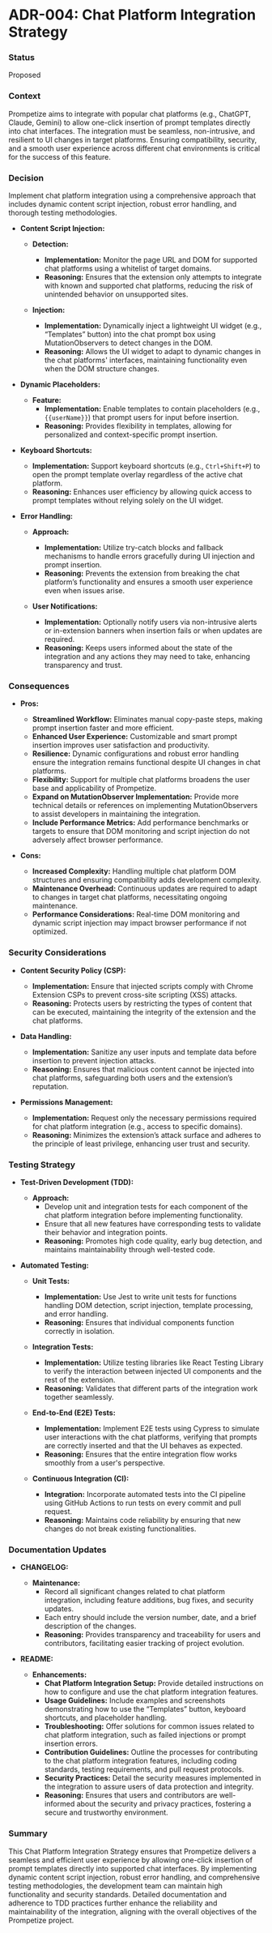 # ADR-004: Chat Platform Integration Strategy

### Status

Proposed

### Context

Prompetize aims to integrate with popular chat platforms (e.g., ChatGPT, Claude, Gemini) to allow one-click insertion of prompt templates directly into chat interfaces. The integration must be seamless, non-intrusive, and resilient to UI changes in target platforms. Ensuring compatibility, security, and a smooth user experience across different chat environments is critical for the success of this feature.

### Decision
Implement chat platform integration using a comprehensive approach that includes dynamic content script injection, robust error handling, and thorough testing methodologies.

- **Content Script Injection:**
  - **Detection:** 
    - **Implementation:** Monitor the page URL and DOM for supported chat platforms using a whitelist of target domains.
    - **Reasoning:** Ensures that the extension only attempts to integrate with known and supported chat platforms, reducing the risk of unintended behavior on unsupported sites.
    
  - **Injection:** 
    - **Implementation:** Dynamically inject a lightweight UI widget (e.g., “Templates” button) into the chat prompt box using MutationObservers to detect changes in the DOM.
    - **Reasoning:** Allows the UI widget to adapt to dynamic changes in the chat platforms' interfaces, maintaining functionality even when the DOM structure changes.
    
- **Dynamic Placeholders:**
  - **Feature:** 
    - **Implementation:** Enable templates to contain placeholders (e.g., `{{userName}}`) that prompt users for input before insertion.
    - **Reasoning:** Provides flexibility in templates, allowing for personalized and context-specific prompt insertion.
    
- **Keyboard Shortcuts:**
  - **Implementation:** Support keyboard shortcuts (e.g., `Ctrl+Shift+P`) to open the prompt template overlay regardless of the active chat platform.
  - **Reasoning:** Enhances user efficiency by allowing quick access to prompt templates without relying solely on the UI widget.
  
- **Error Handling:**
  - **Approach:** 
    - **Implementation:** Utilize try-catch blocks and fallback mechanisms to handle errors gracefully during UI injection and prompt insertion.
    - **Reasoning:** Prevents the extension from breaking the chat platform’s functionality and ensures a smooth user experience even when issues arise.
    
  - **User Notifications:** 
    - **Implementation:** Optionally notify users via non-intrusive alerts or in-extension banners when insertion fails or when updates are required.
    - **Reasoning:** Keeps users informed about the state of the integration and any actions they may need to take, enhancing transparency and trust.
  
### Consequences

- **Pros:**
  - **Streamlined Workflow:** Eliminates manual copy-paste steps, making prompt insertion faster and more efficient.
  - **Enhanced User Experience:** Customizable and smart prompt insertion improves user satisfaction and productivity.
  - **Resilience:** Dynamic configurations and robust error handling ensure the integration remains functional despite UI changes in chat platforms.
  - **Flexibility:** Support for multiple chat platforms broadens the user base and applicability of Prompetize.
  - **Expand on MutationObserver Implementation:** Provide more technical details or references on implementing MutationObservers to assist developers in maintaining the integration.
  - **Include Performance Metrics:** Add performance benchmarks or targets to ensure that DOM monitoring and script injection do not adversely affect browser performance.

- **Cons:**
  - **Increased Complexity:** Handling multiple chat platform DOM structures and ensuring compatibility adds development complexity.
  - **Maintenance Overhead:** Continuous updates are required to adapt to changes in target chat platforms, necessitating ongoing maintenance.
  - **Performance Considerations:** Real-time DOM monitoring and dynamic script injection may impact browser performance if not optimized.

### Security Considerations

- **Content Security Policy (CSP):**
  - **Implementation:** Ensure that injected scripts comply with Chrome Extension CSPs to prevent cross-site scripting (XSS) attacks.
  - **Reasoning:** Protects users by restricting the types of content that can be executed, maintaining the integrity of the extension and the chat platforms.
  
- **Data Handling:**
  - **Implementation:** Sanitize any user inputs and template data before insertion to prevent injection attacks.
  - **Reasoning:** Ensures that malicious content cannot be injected into chat platforms, safeguarding both users and the extension’s reputation.
  
- **Permissions Management:**
  - **Implementation:** Request only the necessary permissions required for chat platform integration (e.g., access to specific domains).
  - **Reasoning:** Minimizes the extension’s attack surface and adheres to the principle of least privilege, enhancing user trust and security.

### Testing Strategy

- **Test-Driven Development (TDD):**
  - **Approach:** 
    - Develop unit and integration tests for each component of the chat platform integration before implementing functionality.
    - Ensure that all new features have corresponding tests to validate their behavior and integration points.
    - **Reasoning:** Promotes high code quality, early bug detection, and maintains maintainability through well-tested code.
  
- **Automated Testing:**
  - **Unit Tests:**
    - **Implementation:** Use Jest to write unit tests for functions handling DOM detection, script injection, template processing, and error handling.
    - **Reasoning:** Ensures that individual components function correctly in isolation.
    
  - **Integration Tests:**
    - **Implementation:** Utilize testing libraries like React Testing Library to verify the interaction between injected UI components and the rest of the extension.
    - **Reasoning:** Validates that different parts of the integration work together seamlessly.
    
  - **End-to-End (E2E) Tests:**
    - **Implementation:** Implement E2E tests using Cypress to simulate user interactions with the chat platforms, verifying that prompts are correctly inserted and that the UI behaves as expected.
    - **Reasoning:** Ensures that the entire integration flow works smoothly from a user's perspective.
    
  - **Continuous Integration (CI):**
    - **Integration:** Incorporate automated tests into the CI pipeline using GitHub Actions to run tests on every commit and pull request.
    - **Reasoning:** Maintains code reliability by ensuring that new changes do not break existing functionalities.

### Documentation Updates

- **CHANGELOG:**
  - **Maintenance:** 
    - Record all significant changes related to chat platform integration, including feature additions, bug fixes, and security updates.
    - Each entry should include the version number, date, and a brief description of the changes.
    - **Reasoning:** Provides transparency and traceability for users and contributors, facilitating easier tracking of project evolution.
  
- **README:**
  - **Enhancements:** 
    - **Chat Platform Integration Setup:** Provide detailed instructions on how to configure and use the chat platform integration features.
    - **Usage Guidelines:** Include examples and screenshots demonstrating how to use the “Templates” button, keyboard shortcuts, and placeholder handling.
    - **Troubleshooting:** Offer solutions for common issues related to chat platform integration, such as failed injections or prompt insertion errors.
    - **Contribution Guidelines:** Outline the processes for contributing to the chat platform integration features, including coding standards, testing requirements, and pull request protocols.
    - **Security Practices:** Detail the security measures implemented in the integration to assure users of data protection and integrity.
    - **Reasoning:** Ensures that users and contributors are well-informed about the security and privacy practices, fostering a secure and trustworthy environment.

### Summary

This Chat Platform Integration Strategy ensures that Prompetize delivers a seamless and efficient user experience by allowing one-click insertion of prompt templates directly into supported chat interfaces. By implementing dynamic content script injection, robust error handling, and comprehensive testing methodologies, the development team can maintain high functionality and security standards. Detailed documentation and adherence to TDD practices further enhance the reliability and maintainability of the integration, aligning with the overall objectives of the Prompetize project.